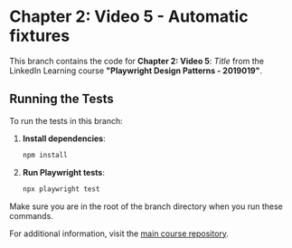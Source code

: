 # Chapter 2: Video 5 - Automatic fixtures

This branch contains the code for **Chapter 2: Video 5**: *Title* from the LinkedIn Learning course **"Playwright Design Patterns - 2019019"**.

## Running the Tests

To run the tests in this branch:

1. **Install dependencies**:
   ```bash
   npm install
   ```

2. **Run Playwright tests**:
   ```bash
   npx playwright test
   ```

Make sure you are in the root of the branch directory when you run these commands.

For additional information, visit the [main course repository](https://github.com/LinkedInLearning/playwright-design-patterns-2019019/tree/main).